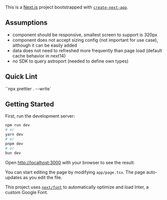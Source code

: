 This is a [Next.js](https://nextjs.org/) project bootstrapped with [`create-next-app`](https://github.com/vercel/next.js/tree/canary/packages/create-next-app).

## Assumptions

- component should be responsive, smallest screen to support is 320px
- component does not accept sizing config (not important for use case), although it can be easily added
- data does not need to refreshed more frequently than page load (default cache behavior in next14)
- no SDK to query astroport (needed to define own types)

## Quick Lint

``npx prettier . --write`

## Getting Started

First, run the development server:

```bash
npm run dev
# or
yarn dev
# or
pnpm dev
# or
bun dev
```

Open [http://localhost:3000](http://localhost:3000) with your browser to see the result.

You can start editing the page by modifying `app/page.tsx`. The page auto-updates as you edit the file.

This project uses [`next/font`](https://nextjs.org/docs/basic-features/font-optimization) to automatically optimize and load Inter, a custom Google Font.
